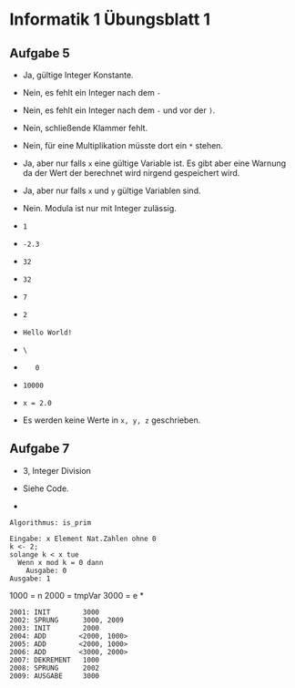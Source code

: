 # Informatik 1 Übungsblatt 1

## Aufgabe 5

* Ja, gültige Integer Konstante.

* Nein, es fehlt ein Integer nach dem `-`

* Nein, es fehlt ein Integer nach dem `-` und vor der `)`.

* Nein, schließende Klammer fehlt.

* Nein, für eine Multiplikation müsste dort ein `*` stehen.

* Ja, aber nur falls `x` eine gültige Variable ist.
Es gibt aber eine Warnung da der Wert der berechnet wird nirgend gespeichert wird.

* Ja, aber nur falls `x` und `y` gültige Variablen sind.

* Nein. Modula ist nur mit Integer zulässig.

* `1`

* `-2.3`

* `32`

* `32`

* `7`

* `2`

* `Hello World!`

* `\`

* `   0`

* `10000`

* `x = 2.0`

* Es werden keine Werte in `x, y, z` geschrieben.

## Aufgabe 7

* 3, Integer Division

* Siehe Code.

*
```
Algorithmus: is_prim

Eingabe: x Element Nat.Zahlen ohne 0
k <- 2;
solange k < x tue
  Wenn x mod k = 0 dann
    Ausgabe: 0
Ausgabe: 1
```

1000 = n
2000 = tmpVar
3000 = e
*
```
2001: INIT        3000
2002: SPRUNG      3000, 2009
2003: INIT        2000
2004: ADD        <2000, 1000>
2005: ADD        <2000, 1000>
2006: ADD        <3000, 2000>
2007: DEKREMENT   1000
2008: SPRUNG      2002
2009: AUSGABE     3000
```
